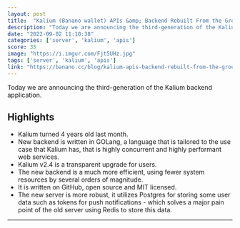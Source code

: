 ```yaml
---
layout: post
title:  "Kalium (Banano wallet) APIs &amp; Backend Rebuilt From the Ground Up"
description: "Today we are announcing the third-generation of the Kalium backend application."
date: "2022-09-02 11:10:38"
categories: ['server', 'kalium', 'apis']
score: 35
image: "https://i.imgur.com/Fjt5UHz.jpg"
tags: ['server', 'kalium', 'apis']
link: "https://banano.cc/blog/kalium-apis-backend-rebuilt-from-the-ground-up"
---
```


Today we are announcing the third-generation of the Kalium backend application.

## Highlights

- Kalium turned 4 years old last month.
- New backend is written in GOLang, a language that is tailored to the use case that Kalium has, that is highly concurrent and highly performant web services.
- Kalium v2.4 is a transparent upgrade for users.
- The new backend is a much more efficient, using fewer system resources by several orders of magnitude.
- It is written on GitHub, open source and MIT licensed.
- The new server is more robust, it utilizes Postgres for storing some user data such as tokens for push notifications - which solves a major pain point of the old server using Redis to store this data.

---
